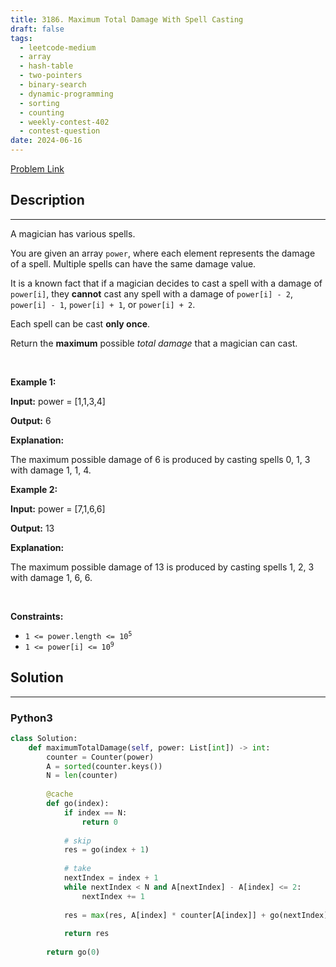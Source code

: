 ```yaml
---
title: 3186. Maximum Total Damage With Spell Casting
draft: false
tags: 
  - leetcode-medium
  - array
  - hash-table
  - two-pointers
  - binary-search
  - dynamic-programming
  - sorting
  - counting
  - weekly-contest-402
  - contest-question
date: 2024-06-16
---
```


[Problem Link](https://leetcode.com/problems/maximum-total-damage-with-spell-casting/)

## Description

---
<p>A magician has various spells.</p>

<p>You are given an array <code>power</code>, where each element represents the damage of a spell. Multiple spells can have the same damage value.</p>

<p>It is a known fact that if a magician decides to cast a spell with a damage of <code>power[i]</code>, they <strong>cannot</strong> cast any spell with a damage of <code>power[i] - 2</code>, <code>power[i] - 1</code>, <code>power[i] + 1</code>, or <code>power[i] + 2</code>.</p>

<p>Each spell can be cast <strong>only once</strong>.</p>

<p>Return the <strong>maximum</strong> possible <em>total damage</em> that a magician can cast.</p>

<p>&nbsp;</p>
<p><strong class="example">Example 1:</strong></p>

<div class="example-block">
<p><strong>Input:</strong> <span class="example-io">power = [1,1,3,4]</span></p>

<p><strong>Output:</strong> <span class="example-io">6</span></p>

<p><strong>Explanation:</strong></p>

<p>The maximum possible damage of 6 is produced by casting spells 0, 1, 3 with damage 1, 1, 4.</p>
</div>

<p><strong class="example">Example 2:</strong></p>

<div class="example-block">
<p><strong>Input:</strong> <span class="example-io">power = [7,1,6,6]</span></p>

<p><strong>Output:</strong> <span class="example-io">13</span></p>

<p><strong>Explanation:</strong></p>

<p>The maximum possible damage of 13 is produced by casting spells 1, 2, 3 with damage 1, 6, 6.</p>
</div>

<p>&nbsp;</p>
<p><strong>Constraints:</strong></p>

<ul>
	<li><code>1 &lt;= power.length &lt;= 10<sup>5</sup></code></li>
	<li><code>1 &lt;= power[i] &lt;= 10<sup>9</sup></code></li>
</ul>


## Solution

---
### Python3
``` py title='maximum-total-damage-with-spell-casting'
class Solution:
    def maximumTotalDamage(self, power: List[int]) -> int:
        counter = Counter(power)
        A = sorted(counter.keys())
        N = len(counter)
        
        @cache
        def go(index):
            if index == N:
                return 0
            
            # skip
            res = go(index + 1)
            
            # take
            nextIndex = index + 1
            while nextIndex < N and A[nextIndex] - A[index] <= 2:
                nextIndex += 1
            
            res = max(res, A[index] * counter[A[index]] + go(nextIndex))
            
            return res
        
        return go(0)
            
            
```

